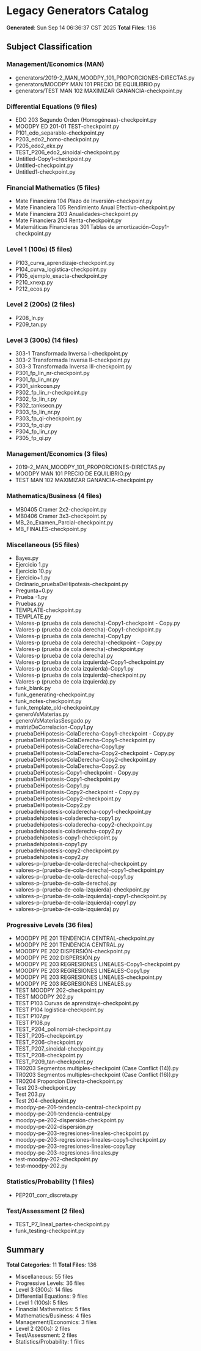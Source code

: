 # Legacy Generators Catalog
**Generated**: Sun Sep 14 06:36:37 CST 2025
**Total Files**: 136

## Subject Classification

### Management/Economics (MAN)
- generators/2019-2_MAN_MOODPY_101_PROPORCIONES-DIRECTAS.py
- generators/MOODPY MAN 101 PRECIO DE EQUILIBRIO.py
- generators/TEST MAN 102 MAXIMIZAR GANANCIA-checkpoint.py

### Differential Equations (9 files)
- EDO 203 Segundo Orden (Homogéneas)-checkpoint.py
- MOODPY ED 201-01 TEST-checkpoint.py
- P101_edo_separable-checkpoint.py
- P203_edo2_homo-checkpoint.py
- P205_edo2_ekx.py
- TEST_P206_edo2_sinoidal-checkpoint.py
- Untitled-Copy1-checkpoint.py
- Untitled-checkpoint.py
- Untitled1-checkpoint.py

### Financial Mathematics (5 files)
- Mate Financiera 104 Plazo de Inversión-checkpoint.py
- Mate Financiera 105 Rendimiento Anual Efectivo-checkpoint.py
- Mate Financiera 203 Anualidades-checkpoint.py
- Mate Financiera 204 Renta-checkpoint.py
- Matemáticas Financieras 301 Tablas de amortización-Copy1-checkpoint.py

### Level 1 (100s) (5 files)
- P103_curva_aprendizaje-checkpoint.py
- P104_curva_logistica-checkpoint.py
- P105_ejemplo_exacta-checkpoint.py
- P210_xnexp.py
- P212_ecos.py

### Level 2 (200s) (2 files)
- P208_ln.py
- P209_tan.py

### Level 3 (300s) (14 files)
- 303-1 Transformada Inversa I-checkpoint.py
- 303-2 Transformada Inversa II-checkpoint.py
- 303-3 Transformada Inversa III-checkpoint.py
- P301_fp_lin_nr-checkpoint.py
- P301_fp_lin_nr.py
- P301_sinkcosn.py
- P302_fp_lin_r-checkpoint.py
- P302_fp_lin_r.py
- P302_tanksecn.py
- P303_fp_lin_nr.py
- P303_fp_qi-checkpoint.py
- P303_fp_qi.py
- P304_fp_lin_r.py
- P305_fp_qi.py

### Management/Economics (3 files)
- 2019-2_MAN_MOODPY_101_PROPORCIONES-DIRECTAS.py
- MOODPY MAN 101 PRECIO DE EQUILIBRIO.py
- TEST MAN 102 MAXIMIZAR GANANCIA-checkpoint.py

### Mathematics/Business (4 files)
- MB0405 Cramer 2x2-checkpoint.py
- MB0406 Cramer 3x3-checkpoint.py
- MB_2o_Examen_Parcial-checkpoint.py
- MB_FINALES-checkpoint.py

### Miscellaneous (55 files)
- Bayes.py
- Ejercicio 1.py
- Ejercicio 10.py
- Ejercicio+1.py
- Ordinario_pruebaDeHipotesis-checkpoint.py
- Pregunta+0.py
- Prueba -1.py
- Pruebas.py
- TEMPLATE-checkpoint.py
- TEMPLATE.py
- Valores-p (prueba de cola derecha)-Copy1-checkpoint - Copy.py
- Valores-p (prueba de cola derecha)-Copy1-checkpoint.py
- Valores-p (prueba de cola derecha)-Copy1.py
- Valores-p (prueba de cola derecha)-checkpoint - Copy.py
- Valores-p (prueba de cola derecha)-checkpoint.py
- Valores-p (prueba de cola derecha).py
- Valores-p (prueba de cola izquierda)-Copy1-checkpoint.py
- Valores-p (prueba de cola izquierda)-Copy1.py
- Valores-p (prueba de cola izquierda)-checkpoint.py
- Valores-p (prueba de cola izquierda).py
- funk_blank.py
- funk_generating-checkpoint.py
- funk_notes-checkpoint.py
- funk_template_old-checkpoint.py
- generoVsMaterias.py
- generoVsMateriasSesgado.py
- matrizDeCorrelacion-Copy1.py
- pruebaDeHipotesis-ColaDerecha-Copy1-checkpoint - Copy.py
- pruebaDeHipotesis-ColaDerecha-Copy1-checkpoint.py
- pruebaDeHipotesis-ColaDerecha-Copy1.py
- pruebaDeHipotesis-ColaDerecha-Copy2-checkpoint - Copy.py
- pruebaDeHipotesis-ColaDerecha-Copy2-checkpoint.py
- pruebaDeHipotesis-ColaDerecha-Copy2.py
- pruebaDeHipotesis-Copy1-checkpoint - Copy.py
- pruebaDeHipotesis-Copy1-checkpoint.py
- pruebaDeHipotesis-Copy1.py
- pruebaDeHipotesis-Copy2-checkpoint - Copy.py
- pruebaDeHipotesis-Copy2-checkpoint.py
- pruebaDeHipotesis-Copy2.py
- pruebadehipotesis-coladerecha-copy1-checkpoint.py
- pruebadehipotesis-coladerecha-copy1.py
- pruebadehipotesis-coladerecha-copy2-checkpoint.py
- pruebadehipotesis-coladerecha-copy2.py
- pruebadehipotesis-copy1-checkpoint.py
- pruebadehipotesis-copy1.py
- pruebadehipotesis-copy2-checkpoint.py
- pruebadehipotesis-copy2.py
- valores-p-(prueba-de-cola-derecha)-checkpoint.py
- valores-p-(prueba-de-cola-derecha)-copy1-checkpoint.py
- valores-p-(prueba-de-cola-derecha)-copy1.py
- valores-p-(prueba-de-cola-derecha).py
- valores-p-(prueba-de-cola-izquierda)-checkpoint.py
- valores-p-(prueba-de-cola-izquierda)-copy1-checkpoint.py
- valores-p-(prueba-de-cola-izquierda)-copy1.py
- valores-p-(prueba-de-cola-izquierda).py

### Progressive Levels (36 files)
- MOODPY PE 201 TENDENCIA CENTRAL-checkpoint.py
- MOODPY PE 201 TENDENCIA CENTRAL.py
- MOODPY PE 202 DISPERSIÓN-checkpoint.py
- MOODPY PE 202 DISPERSIÓN.py
- MOODPY PE 203 REGRESIONES LINEALES-Copy1-checkpoint.py
- MOODPY PE 203 REGRESIONES LINEALES-Copy1.py
- MOODPY PE 203 REGRESIONES LINEALES-checkpoint.py
- MOODPY PE 203 REGRESIONES LINEALES.py
- TEST MOODPY 202-checkpoint.py
- TEST MOODPY 202.py
- TEST P103 Curvas de aprensizaje-checkpoint.py
- TEST P104 logistica-checkpoint.py
- TEST P107.py
- TEST P108.py
- TEST_P204_polinomial-checkpoint.py
- TEST_P205-checkpoint.py
- TEST_P206-checkpoint.py
- TEST_P207_sinoidal-checkpoint.py
- TEST_P208-checkpoint.py
- TEST_P209_tan-checkpoint.py
- TR0203 Segmentos multiples-checkpoint (Case Conflict (14)).py
- TR0203 Segmentos multiples-checkpoint (Case Conflict (16)).py
- TR0204 Proporcion Directa-checkpoint.py
- Test 203-checkpoint.py
- Test 203.py
- Test 204-checkpoint.py
- moodpy-pe-201-tendencia-central-checkpoint.py
- moodpy-pe-201-tendencia-central.py
- moodpy-pe-202-dispersión-checkpoint.py
- moodpy-pe-202-dispersión.py
- moodpy-pe-203-regresiones-lineales-checkpoint.py
- moodpy-pe-203-regresiones-lineales-copy1-checkpoint.py
- moodpy-pe-203-regresiones-lineales-copy1.py
- moodpy-pe-203-regresiones-lineales.py
- test-moodpy-202-checkpoint.py
- test-moodpy-202.py

### Statistics/Probability (1 files)
- PEP201_corr_discreta.py

### Test/Assessment (2 files)
- TEST_P7_lineal_partes-checkpoint.py
- funk_testing-checkpoint.py

## Summary
**Total Categories**: 11
**Total Files**: 136
- Miscellaneous: 55 files
- Progressive Levels: 36 files
- Level 3 (300s): 14 files
- Differential Equations: 9 files
- Level 1 (100s): 5 files
- Financial Mathematics: 5 files
- Mathematics/Business: 4 files
- Management/Economics: 3 files
- Level 2 (200s): 2 files
- Test/Assessment: 2 files
- Statistics/Probability: 1 files

